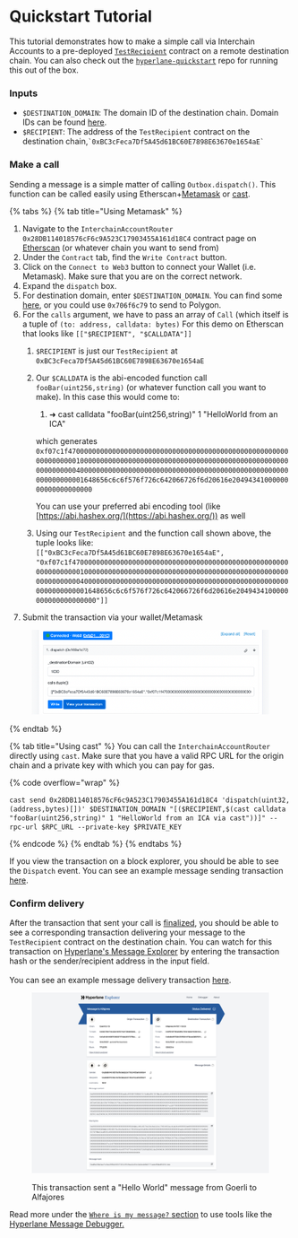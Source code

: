 # Quickstart Tutorial

This tutorial demonstrates how to make a simple call via Interchain Accounts to a pre-deployed [`TestRecipient`](https://github.com/hyperlane-xyz/hyperlane-monorepo/blob/main/solidity/core/contracts/test/TestRecipient.sol) contract on a remote destination chain. You can also check out the [`hyperlane-quickstart`](https://github.com/hyperlane-xyz/hyperlane-quickstart) repo for running this out of the box.

### Inputs

* `$DESTINATION_DOMAIN`: The domain ID of the destination chain. Domain IDs can be found [here](../domains.md).
* `$RECIPIENT`: The address of the `TestRecipient` contract on the destination chain,`` `0xBC3cFeca7Df5A45d61BC60E7898E63670e1654aE` ``

### Make a call

Sending a message is a simple matter of calling `Outbox.dispatch()`. This function can be called easily using Etherscan+[Metamask](https://metamask.io/) or [cast](https://book.getfoundry.sh/cast/).

{% tabs %}
{% tab title="Using Metamask" %}
1. Navigate to the `InterchainAccountRouter 0x28DB114018576cF6c9A523C17903455A161d18C4` contract page on [Etherscan](https://etherscan.io/address/0x28DB114018576cF6c9A523C17903455A161d18C4) (or whatever chain you want to send from)
2. Under the `Contract` tab, find the `Write Contract` button.
3. Click on the `Connect to Web3` button to connect your Wallet (i.e. Metamask). Make sure that you are on the correct network.
4. Expand the `dispatch` box.
5. For destination domain, enter `$DESTINATION_DOMAIN`. You can find some [here](../domains.md), or you could use `0x706f6c79` to send to Polygon.
6. For the `calls` argument, we have to pass an array of `Call` (which itself is a tuple of `(to: address, calldata: bytes)` For this demo on Etherscan that looks like `[["$RECIPIENT", "$CALLDATA"]]`
   1. `$RECIPIENT` is just our `TestRecipient` at `0xBC3cFeca7Df5A45d61BC60E7898E63670e1654aE`
   2.  Our `$CALLDATA` is the abi-encoded function call `fooBar(uint256,string)` (or whatever function call you want to make). In this case this would come to:

       1. ➜ cast calldata "fooBar(uint256,string)" 1 "HelloWorld from an ICA"&#x20;

       which generates `0xf07c1f4700000000000000000000000000000000000000000000000000000000000000010000000000000000000000000000000000000000000000000000000000000040000000000000000000000000000000000000000000000000000000000000001648656c6c6f576f726c642066726f6d20616e2049434100000000000000000000`

       You can use your preferred abi encoding tool (like [https://abi.hashex.org/](https://abi.hashex.org/)) as well
   3. Using our `TestRecipient` and the function call shown above, the tuple looks like:\
      `[["0xBC3cFeca7Df5A45d61BC60E7898E63670e1654aE", "0xf07c1f4700000000000000000000000000000000000000000000000000000000000000010000000000000000000000000000000000000000000000000000000000000040000000000000000000000000000000000000000000000000000000000000001648656c6c6f576f726c642066726f6d20616e2049434100000000000000000000"]]`
7. Submit the transaction via your wallet/Metamask



<figure><img src="../../.gitbook/assets/Screen Shot 2022-10-04 at 4.24.21 PM.png" alt=""><figcaption></figcaption></figure>
{% endtab %}

{% tab title="Using cast" %}
You can call the `InterchainAccountRouter` directly using `cast`. Make sure that you have a valid RPC URL for the origin chain and a private key with which you can pay for gas.

{% code overflow="wrap" %}
```shell
cast send 0x28DB114018576cF6c9A523C17903455A161d18C4 'dispatch(uint32, (address,bytes)[])' $DESTINATION_DOMAIN "[($RECIPIENT,$(cast calldata "fooBar(uint256,string)" 1 "HelloWorld from an ICA via cast"))]" --rpc-url $RPC_URL --private-key $PRIVATE_KEY
```
{% endcode %}
{% endtab %}
{% endtabs %}

If you view the transaction on a block explorer, you should be able to see the `Dispatch` event. You can see an example message sending transaction [here](https://goerli.etherscan.io/tx/0xbb076b17dca5e436f574a4728dd59d25da4fd9d05c48c6ec304ea5a354849edf).



### Confirm delivery

After the transaction that sent your call is [finalized](../latencies.md), you should be able to see a corresponding transaction delivering your message to the `TestRecipient` contract on the destination chain. You can watch for this transaction on [Hyperlane's Message Explorer](https://explorer.hyperlane.xyz/) by entering the transaction hash or the sender/recipient address in the input field.\
\
You can see an example message delivery transaction [here](https://explorer.hyperlane.xyz/message/24275).

<figure><img src="../../.gitbook/assets/Test Message Sent -- Hyperlane Explorer.png" alt=""><figcaption><p>This transaction sent a "Hello World" message from Goerli to Alfajores</p></figcaption></figure>

Read more under the [`Where is my message?` section](../observability.md) to use tools like the[ Hyperlane Message Debugger.](https://explorer.hyperlane.xyz/debugger)

